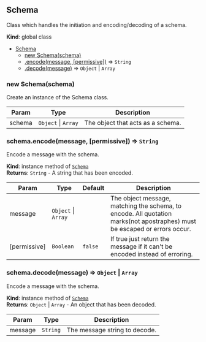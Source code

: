 <a name="Schema"></a>

## Schema
Class which handles the initiation and encoding/decoding of a schema.

**Kind**: global class  

* [Schema](#Schema)
    * [new Schema(schema)](#new_Schema_new)
    * [.encode(message, [permissive])](#Schema+encode) ⇒ <code>String</code>
    * [.decode(message)](#Schema+decode) ⇒ <code>Object</code> \| <code>Array</code>

<a name="new_Schema_new"></a>

### new Schema(schema)
Create an instance of the Schema class.


| Param | Type | Description |
| --- | --- | --- |
| schema | <code>Object</code> \| <code>Array</code> | The object that acts as a schema. |

<a name="Schema+encode"></a>

### schema.encode(message, [permissive]) ⇒ <code>String</code>
Encode a message with the schema.

**Kind**: instance method of [<code>Schema</code>](#Schema)  
**Returns**: <code>String</code> - A string that has been encoded.  

| Param | Type | Default | Description |
| --- | --- | --- | --- |
| message | <code>Object</code> \| <code>Array</code> |  | The object message, matching the schema, to encode.  All quotation marks(not apostraphes) must be escaped or errors occur. |
| [permissive] | <code>Boolean</code> | <code>false</code> | If true just return the message if it can't be encoded instead of erroring. |

<a name="Schema+decode"></a>

### schema.decode(message) ⇒ <code>Object</code> \| <code>Array</code>
Encode a message with the schema.

**Kind**: instance method of [<code>Schema</code>](#Schema)  
**Returns**: <code>Object</code> \| <code>Array</code> - An object that has been decoded.  

| Param | Type | Description |
| --- | --- | --- |
| message | <code>String</code> | The message string to decode. |

